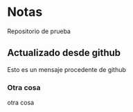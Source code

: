 # Notas

Repositorio de prueba

## Actualizado desde github
Esto es un mensaje procedente de github

### Otra cosa
otra cosa
